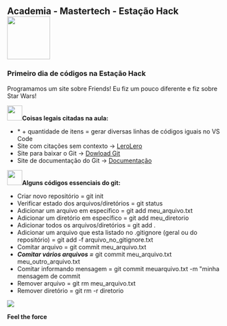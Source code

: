 <nav>
  <h1>Academia - Mastertech - Estação Hack  <img src="https://ftp.mastertech.com.br/Nginx-Fancyindex-Theme/Nginx-Fancyindex-Theme-light/estacao-logo.png"  width="100"  /></h1>
</nav>
  
<h3>Primeiro dia de códigos na Estação Hack </h3>
<p>Programamos um site sobre Friends! Eu fiz um pouco diferente e fiz sobre Star Wars!</p>

<b><img src="https://media.giphy.com/media/dwDhATtza3TtS/source.gif"  width="35"  />Coisas legais citadas na aula:</b>

<ul>
  <li> * + quantidade de itens = gerar diversas linhas de códigos iguais no VS Code </li>
  <li> Site com citações sem contexto -> <a href= "https://lerolero.com/">LeroLero</a> </li>
  <li> Site para baixar o Git -> <a href="https://git-scm.com/downloads">Dowload Git</a> </li>
  <li> Site de documentação do Git -> <a href="https://git-scm.com/doc">Documentação</a> </li>
</ul>

<b><img src="https://media.giphy.com/media/dwDhATtza3TtS/source.gif"  width="35"  />Alguns códigos essenciais do git:</b>

<ul>
  <li>Criar novo repositório = git init</li>
  <li>Verificar estado dos arquivos/diretórios = git status</li>
  <li>Adicionar um arquivo em específico = git add meu_arquivo.txt</li>
  <li>Adicionar um diretório em específico = git add meu_diretorio</li>
  <li>Adicionar todos os arquivos/diretórios = git add . </li>
  <li>Adicionar um arquivo que esta listado no .gitignore (geral ou do repositório) = git add -f arquivo_no_gitignore.txt </li>
  <li>Comitar arquivo = git commit meu_arquivo.txt </li>
  <li><b><i>Comitar vários arquivos =</i></b> git commit meu_arquivo.txt meu_outro_arquivo.txt </li>
  <li>Comitar informando mensagem = git commit meuarquivo.txt -m "minha mensagem de commit</li>
  <li>Remover arquivo = git rm meu_arquivo.txt </li>
  <li>Remover diretório = git rm -r diretorio</li>
</ul>

<footer>
 
<img src="https://media.giphy.com/media/ibA7rGHcHQ27aRz3PF/source.gif"  />
  
<b>Feel the force</b>
  

</footer>
